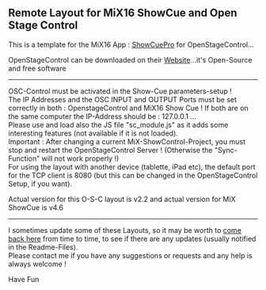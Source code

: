 ## Remote Layout for MiX16 ShowCue and Open Stage Control
This is a template for the MiX16 App : [ShowCuePro](https://mix16showcue.com/) for OpenStageControl...

OpenStageControl can be downloaded on their [Website](https://openstagecontrol.ammd.net/)...it's Open-Source and free software  

---
OSC-Control must be activated in the Show-Cue parameters-setup !   
The IP Addresses and the OSC INPUT and OUTPUT Ports must be set correctly in both : OpenstageControl and MiX16 Show Cue !  If both are on the same computer the IP-Address should be : 127.0.0.1 ...   
Please use and load also the JS file "sc_module.js" as it adds some interesting features (not available if it is not loaded).    
Important : After changing a current MiX-ShowControl-Project, you must stop and restart the OpenStageControl Server ! (Otherwise the "Sync-Function" will not work properly !)  
For using the layout with another device (tablette, iPad etc), the default port for the TCP client is 8080 (but this can be changed in the OpenStageControl Setup, if you want).   

Actual version for this O-S-C layout is v2.2 and actual version for MiX ShowCue is v4.6      

---
I sometimes update some of these Layouts, so  it may be worth to [come back here](https://github.com/ziginfo/OpenStageControl-Layouts/edit/main/mix16ShowCue) from time to time, to see if there are any updates (usually notified in the Readme-Files).     
Please contact me if you have any suggestions or requests and any help is always welcome !

Have Fun
